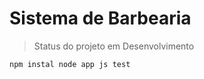 <h1>Sistema de Barbearia</h1>

> Status do projeto em Desenvolvimento

```
npm instal node app js test
```
